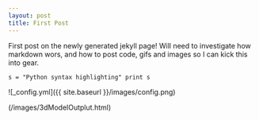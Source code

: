 ```yaml
---
layout: post
title: First Post
---
```


First post on the newly generated jekyll page! Will need to investigate how markdown wors, and how to post code, gifs and images so I can kick this into gear.

`
s = "Python syntax highlighting"
print s
`

![_config.yml]({{ site.baseurl }}/images/config.png)

(/images/3dModelOutplut.html)

